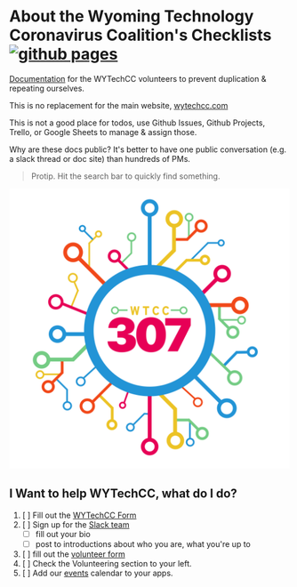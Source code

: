 # About the Wyoming Technology Coronavirus Coalition's Checklists [![github pages](https://github.com/wytechcc/wytechcc.github.io/workflows/Github%20Pages/badge.svg)](https://github.com/wytechcc/wytechcc.github.io/actions?query=workflow%3A%22Github+Pages%22)

[Documentation] for the WYTechCC volunteers to prevent duplication
& repeating ourselves.

This is no replacement for the main website, [wytechcc.com](https://wytechcc.com)

This is not a good place for todos, use Github Issues, Github Projects, Trello, or Google Sheets to manage & assign those.


Why are these docs public? It's better to have one public
conversation (e.g. a slack thread or doc site) than
hundreds of PMs.

> Protip. Hit the search bar to quickly find something.

![Wyoming Technology Coronavirus Coalition Logo](./static/wtcc-logo_v2-1024x10241-1.png)

## I Want to help WYTechCC, what do I do?

1. [ ] Fill out the [WYTechCC Form](https://arrayschool.typeform.com/to/XtOgR9)
2. [ ] Sign up for the [Slack team](https://wytechcc.slack.com)
    * [ ] fill out your bio
    * [ ] post to introductions about who you are, what you're up to
3. [ ] fill out the [volunteer form](https://forms.gle/ZN3kAnuW4oMZDD9DA)
4. [ ] Check the Volunteering section to your left.
5. [ ] Add our [events] calendar to your apps.

[events]: https://calendar.google.com/calendar/embed?src=a550s244v8gugovtiiaiacbid8%40group.calendar.google.com&ctz=America%2FDenver

[Documentation]: https://wytechcc.github.io/
